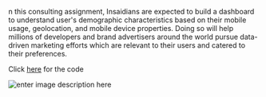 n this consulting assignment, Insaidians are expected to build a dashboard to understand user's demographic characteristics based on their mobile usage, geolocation, and mobile device properties. Doing so will help millions of developers and brand advertisers around the world pursue data-driven marketing efforts which are relevant to their users and catered to their preferences.

Click [here](https://github.com/PrajwalRLJagtap/Analysis-of-Insaid-Telecom-Customer-Demographics/blob/main/EDA.ipynb) for the code

![enter image description here](https://imageio.forbes.com/specials-images/dam/imageserve/1148658688/960x0.jpg?fit=bounds&format=jpg&width=960)

